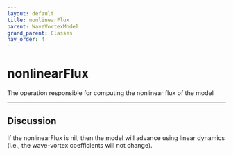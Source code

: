 ```yaml
---
layout: default
title: nonlinearFlux
parent: WaveVortexModel
grand_parent: Classes
nav_order: 4
---
```


#  nonlinearFlux

The operation responsible for computing the nonlinear flux of the model


---

## Discussion
If the nonlinearFlux is nil, then the model will advance using
  linear dynamics (i.e., the wave-vortex coefficients will not
  change).

